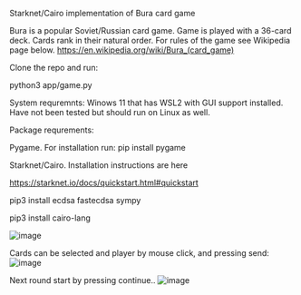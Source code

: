 
Starknet/Cairo implementation of Bura card game

 
Bura is a popular Soviet/Russian card game. Game is played with a 36-card deck. Cards rank in their natural order. For rules of the game see Wikipedia page below.
https://en.wikipedia.org/wiki/Bura_(card_game)


Clone the repo and run:

python3 app/game.py

System requremnts: Winows 11 that has WSL2 with GUI support installed.  Have not been tested but should run on Linux as well. 

Package requrements:

Pygame. For installation run:
pip install pygame

Starknet/Cairo. Installation instructions are here

https://starknet.io/docs/quickstart.html#quickstart

pip3 install ecdsa fastecdsa sympy

pip3 install cairo-lang


![image](https://user-images.githubusercontent.com/20588945/184055201-218c09ce-02fd-4100-8e90-7dd2bb43bdda.png)


Cards can be selected and player by mouse click, and pressing send:
![image](https://user-images.githubusercontent.com/20588945/184055374-7f11735b-594c-44e2-9429-88502ca30abf.png)


Next round start by pressing continue..
![image](https://user-images.githubusercontent.com/20588945/184055620-7fde2e05-af22-4d48-aa1f-cd50329073ec.png)




